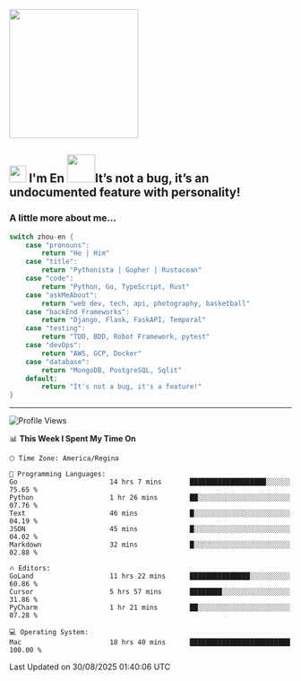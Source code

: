 <img align='center' src="https://media.giphy.com/media/GP1TJJSV4Ys1r64q2A/giphy.gif" width="230">

<h2><img src="https://emojis.slackmojis.com/emojis/images/1531849430/4246/blob-sunglasses.gif?1531849430" width="30"/> I'm En <img src="https://media.giphy.com/media/12oufCB0MyZ1Go/giphy.gif" width="50">It’s not a bug, it’s an undocumented feature with personality!</h2>


<!-- <img align='right' src="https://media.giphy.com/media/M9gbBd9nbDrOTu1Mqx/giphy.gif" width="230"> -->


### A little more about me... 
<!--
```javascript
const zhou-en = {
    pronouns: "He" | "Him",
    title: "Pythonista" | "Gopher" | "Rustacean",
    code: ["Python", "Go", "Rust", "TypeScript"],
    askMeAbout: ["web dev", "tech", "app dev", "photography"],
    technologies: {
        backEnd: {
            python: ["Django", "Flask", "FaskAPI"],
            go: []
        },
        scraping: ["selenium", "scrapy", "spider"],
        testing: ["Robot Framework"],
        devOps: ["AWS", "Docker", "GCP", "Nginx"],
        databases: ["mongo", "postgresql", "sqlite"],
        misc: ["Firebase", "Heroku"]
    },
    architecture: ["Event Driven Architecture", "Microservices"],
    currentFocus: ["Temporal", "Rust"],
    funFact: "It's not a bug, it's a feature!"
};
```
  -->

```go
switch zhou-en {
    case "pronouns":
        return "He | Him"
    case "title":
        return "Pythonista | Gopher | Rustacean"
    case "code":
        return "Python, Go, TypeScript, Rust"
    case "askMeAbout":
        return "web dev, tech, api, photography, basketball"
    case "backEnd Frameworks":
        return "Django, Flask, FaskAPI, Temporal"
    case "testing":
        return "TDD, BDD, Robot Framework, pytest"
    case "devOps":
        return "AWS, GCP, Docker"
    case "database":
        return "MongoDB, PostgreSQL, Sqlit"
    default:
        return "It's not a bug, it's a feature!"
}
```




---
<!--START_SECTION:waka-->
![Profile Views](http://img.shields.io/badge/Profile%20Views-2-blue)

📊 **This Week I Spent My Time On** 

```text
🕑︎ Time Zone: America/Regina

💬 Programming Languages: 
Go                       14 hrs 7 mins       ███████████████████░░░░░░   75.65 % 
Python                   1 hr 26 mins        ██░░░░░░░░░░░░░░░░░░░░░░░   07.76 % 
Text                     46 mins             █░░░░░░░░░░░░░░░░░░░░░░░░   04.19 % 
JSON                     45 mins             █░░░░░░░░░░░░░░░░░░░░░░░░   04.02 % 
Markdown                 32 mins             █░░░░░░░░░░░░░░░░░░░░░░░░   02.88 % 

🔥 Editors: 
GoLand                   11 hrs 22 mins      ███████████████░░░░░░░░░░   60.86 % 
Cursor                   5 hrs 57 mins       ████████░░░░░░░░░░░░░░░░░   31.86 % 
PyCharm                  1 hr 21 mins        ██░░░░░░░░░░░░░░░░░░░░░░░   07.28 % 

💻 Operating System: 
Mac                      18 hrs 40 mins      █████████████████████████   100.00 % 
```


 Last Updated on 30/08/2025 01:40:06 UTC
<!--END_SECTION:waka-->
